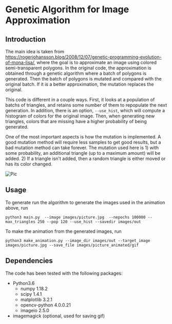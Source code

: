 # Genetic Algorithm for Image Approximation

## Introduction
The main idea is taken from https://rogerjohansson.blog/2008/12/07/genetic-programming-evolution-of-mona-lisa/, where the goal is to approximate an image using colored semi-transparent polygons. In the original code, the approximation is obtained through a genetic algorithm where a batch of polygons is generated. Then the batch of polygons is mutated and compared with the original batch. If it is a better approximation, the mutation replaces the original.

This code is different in a couple ways. First, it looks at a population of batchs of triangles, and retains some number of them to repopulate the next generation. In addition, there is an option, `--use_hist`, which will compute a histogram of colors for the original image. Then, when generating new triangles, colors that are missing have a higher probability of being generated.

One of the most important aspects is how the mutation is implemented. A good mutation method will require less samples to get good results, but a bad mutation method can take forever. The mutation used here is 1) with some probability, an additional triangle (up to a maximum amount) will be added. 2) If a triangle isn't added, then a random triangle is either moved or has its color changed.

![Pic](images/picture_animated.gif?raw=true "Pic")

## Usage
To generate run the algorithm to generate the images used in the animation above, run

`python3 main.py  --image images/picture.jpg  --nepochs 100000 --max_triangles 250 --pop 120 --use_hist --savedir images/out`

To make the animation from the generated images, run

`python3 make_animation.py --image_dir images/out --target_image images/picture.jpg --save_file images/picture_animated/gif`

## Dependencies
The code has been tested with the following packages:

* Python3.6
  * numpy 1.18.2
  * scipy 1.4.1
  * matplotlib 3.2.1
  * opencv-python 4.0.0.21  
  * imageio 2.5.0
* imagemagick (optional, used for saving gif)

